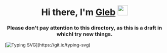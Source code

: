 <h1 align="center">Hi there, I'm <a href="https://gitlab.com/frutez/" target="_blank">Gleb</a> 
<img src="https://github.com/blackcater/blackcater/raw/main/images/Hi.gif" height="32"/></h1>
<h3 align="center">Please don't pay attention to this directory, as this is a draft in whichI try new things.</h3>

[![Typing SVG](https://readme-typing-svg.herokuapp.com?color=%2336BCF7&lines=\(\(\(\(\(:++^_^++:\)\)\)\)\))](https://git.io/typing-svg)
